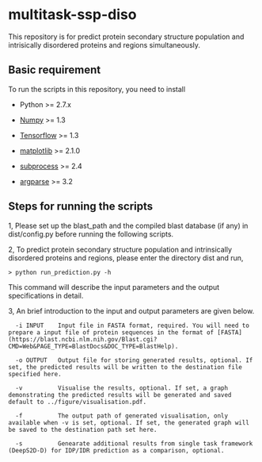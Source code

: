 # multitask-ssp-diso

This repository is for predict protein secondary structure population and intrisically disordered proteins and regions simultaneously. 

## Basic requirement

To run the scripts in this repository, you need to install 

* Python >= 2.7.x

* [Numpy](http://www.numpy.org) >= 1.3

* [Tensorflow](https://www.tensorflow.org/install/) >= 1.3

* [matplotlib](https://matplotlib.org) >= 2.1.0

* [subprocess](https://docs.python.org/2/library/subprocess.html) >= 2.4

* [argparse](https://docs.python.org/3/library/argparse.html) >= 3.2

## Steps for running the scripts

1, Please set up the blast_path and the compiled blast database (if any) in dist/config.py before running the following scripts. 

2, To predict protein secondary structure population and intrinsically disordered proteins and regions, please enter the directory dist and run,  

```
> python run_prediction.py -h
```
This command will describe the input parameters and the output specifications in detail. 

3, An brief introduction to the input and output parameters are given below. 
```
  -i INPUT    Input file in FASTA format, required. You will need to prepare a input file of protein sequences in the format of [FASTA](https://blast.ncbi.nlm.nih.gov/Blast.cgi?CMD=Web&PAGE_TYPE=BlastDocs&DOC_TYPE=BlastHelp).

  -o OUTPUT   Output file for storing generated results, optional. If set, the predicted results will be written to the destination file specified here. 

  -v          Visualise the results, optional. If set, a graph demonstrating the predicted results will be generated and saved default to ../figure/visualisation.pdf. 

  -f          The output path of generated visualisation, only available when -v is set, optional. If set, the generated graph will be saved to the destination path set here. 

  -s          Genearate additional results from single task framework (DeepS2D-D) for IDP/IDR prediction as a comparison, optional. 

```

